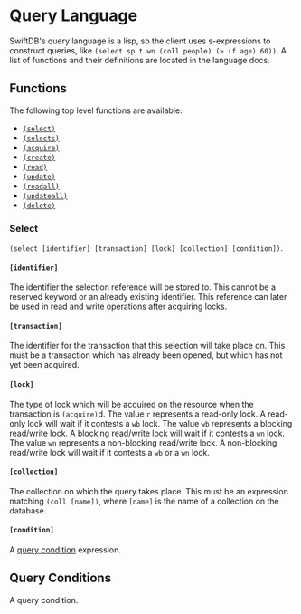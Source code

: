 # Query Language

SwiftDB's query language is a lisp, so the client uses s-expressions to
construct queries, like `(select sp t wn (coll people) (> (f age) 60))`. A list
of functions and their definitions are located in the language docs.

## Functions

The following top level functions are available:

-   [`(select)`](#select)
-   [`(selects)`](#select)
-   [`(acquire)`](#acquire)
-   [`(create)`](#create)
-   [`(read)`](#read)
-   [`(update)`](#update)
-   [`(readall)`](#readall)
-   [`(updateall)`](#updateall)
-   [`(delete)`](#delete)

### Select

`(select [identifier] [transaction] [lock] [collection] [condition])`.

#### `[identifier]`

The identifier the selection reference will be stored to. This cannot be a
reserved keyword or an already existing identifier. This reference can later be
used in read and write operations after acquiring locks.

#### `[transaction]`

The identifier for the transaction that this selection will take place on. This
must be a transaction which has already been opened, but which has not yet been
acquired.

#### `[lock]`

The type of lock which will be acquired on the resource when the transaction is
`(acquire)`d. The value `r` represents a read-only lock. A read-only lock will
wait if it contests a `wb` lock. The value `wb` represents a blocking read/write
lock. A blocking read/write lock will wait if it contests a `wn` lock. The value
`wn` represents a non-blocking read/write lock. A non-blocking read/write lock
will wait if it contests a `wb` or a `wn` lock.

#### `[collection]`

The collection on which the query takes place. This must be an expression
matching `(coll [name])`, where `[name]` is the name of a collection on the
database.

#### `[condition]`

A [query condition](#query-conditions) expression.

## Query Conditions

A query condition.
